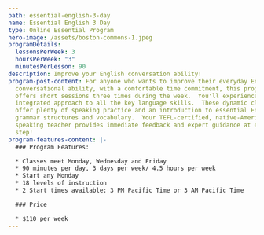```yaml
---
path: essential-english-3-day
name: Essential English 3 Day
type: Online Essential Program
hero-image: /assets/boston-commons-1.jpeg
programDetails:
  lessonsPerWeek: 3
  hoursPerWeek: "3"
  minutesPerLesson: 90
description: Improve your English conversation ability!
program-post-content: For anyone who wants to improve their everyday English
  conversational ability, with a comfortable time commitment, this program
  offers short sessions three times during the week.  You'll experience an
  integrated approach to all the key language skills.  These dynamic classes
  offer plenty of speaking practice and an introduction to essential English
  grammar structures and vocabulary.  Your TEFL-certified, native-American
  speaking teacher provides immediate feedback and expert guidance at every
  step!
program-features-content: |-
  ### Program Features:

  * Classes meet Monday, Wednesday and Friday
  * 90 minutes per day, 3 days per week/ 4.5 hours per week
  * Start any Monday 
  * 18 levels of instruction
  * 2 Start times available: 3 PM Pacific Time or 3 AM Pacific Time

  ### Price

  * $110 per week
---
```

